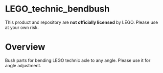 # LEGO_technic_bendbush
This product and repository are **not officially licensed** by LEGO. 
Please use at your own risk.

# Overview
Bush parts for bending LEGO technic axle to any angle.
Please use it for angle adjustment.
